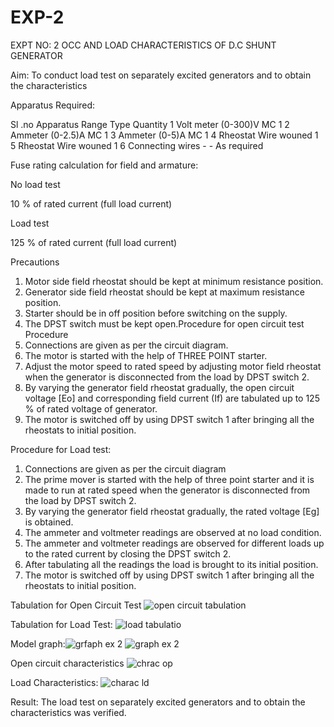 # EXP-2
EXPT NO: 2 OCC AND LOAD CHARACTERISTICS OF D.C SHUNT GENERATOR

Aim:
To conduct load test on separately excited generators and to obtain the characteristics

Apparatus Required:

Sl .no	Apparatus	Range	Type	Quantity
1	Volt meter	(0-300)V	MC	1
2	Ammeter	(0-2.5)A	MC	1
3	Ammeter	(0-5)A	MC	1
4	Rheostat		Wire wouned	1
5	Rheostat		Wire wouned	1
6	Connecting wires	-	-	As required

Fuse rating calculation for field and armature:

No load test

10 % of rated current (full load current)

Load test

125 % of rated current (full load current)

Precautions

1.   Motor side field rheostat should be kept at minimum resistance position.
2.   Generator side field rheostat should be kept at maximum resistance position.
3.   Starter should be in off position before switching on the supply.
4.   The DPST switch must be kept open.Procedure for open circuit test
Procedure
1.   Connections are given as per the circuit diagram.
2.   The motor is started with the help of THREE POINT starter.
3.   Adjust the motor speed to rated speed by adjusting motor field rheostat when the generator is disconnected from the load by DPST switch 2.
4.   By  varying  the  generator  field  rheostat  gradually,  the  open  circuit  voltage  [Eo]  and corresponding field current (If) are tabulated up to 125 % of rated voltage of generator.
5.   The motor is switched off by using DPST switch 1 after bringing all the rheostats to initial position.

Procedure for Load test:

1.   Connections are given as per the circuit diagram
2.   The prime mover is started with the help of three point starter and it is made to run at rated speed when the generator is disconnected from the load by DPST switch 2.
3.   By varying the generator field rheostat gradually, the rated voltage [Eg] is obtained.
4.   The ammeter and voltmeter readings are observed at no load condition.
5.   The ammeter and voltmeter readings are observed for different loads up to the rated current by closing the DPST switch 2.
6.   After tabulating all the readings the load is brought to its initial position.
7.   The motor is switched off by using DPST switch 1 after bringing all the rheostats to initial position.

Tabulation for Open Circuit Test
![open circuit tabulation  ](https://github.com/user-attachments/assets/90fe7422-39df-4481-a4ca-0c3060fb2a7f)

Tabulation for Load Test:
![load tabulatio](https://github.com/user-attachments/assets/9f2b3658-ef89-437d-b8e8-0cbd5c4dd1ff)

Model graph:![grfaph ex 2](https://github.com/user-attachments/assets/e5616086-794d-4686-9591-c7a56cc8fddd)
![graph ex 2](https://github.com/user-attachments/assets/6bce7a7e-0e11-4091-b9e7-9d9d9d90c436)


Open circuit characteristics
![chrac op](https://github.com/user-attachments/assets/c1fef092-382f-43d1-866d-b0ae9c4e923f)

  
Load Characteristics:
 ![charac ld](https://github.com/user-attachments/assets/2f8f6516-ed6b-4d7c-b420-3dbdbbd24fdc)

Result:
The load test on separately excited generators and to obtain the characteristics was verified.
